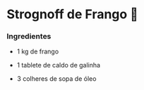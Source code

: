 # Strognoff de Frango :chicken:

### Ingredientes	

* 1 kg de frango

* 1 tablete de caldo de galinha

* 3 colheres de sopa de óleo







